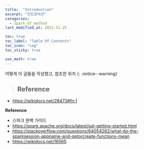```yaml
---
title:  "Introduction"
excerpt: "인트로덕션"
categories:
  - Spark_df_method
last_modified_at: 2021-11-25

toc: true
toc_label: "Table Of Contents"
toc_icon: "cog"
toc_sticky: true

use_math: true
---
```


 어떻게 이 글들을 작성했고, 참조한 위치
{: .notice--warning}

> ## Reference

- <https://wikidocs.net/28473#fn:1>

**Reference**

- 스파크 완벽 가이드
- https://spark.apache.org/docs/latest/sql-getting-started.html
- https://stackoverflow.com/questions/64054282/what-do-the-sparksession-appname-and-getorcreate-functions-mean
- https://wikidocs.net/16565

